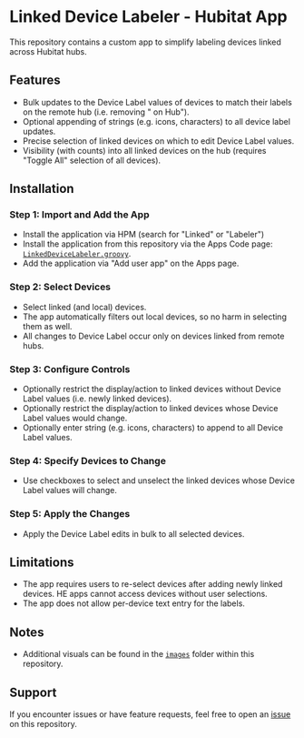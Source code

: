 # Linked Device Labeler - Hubitat App

This repository contains a custom app to simplify labeling devices linked across Hubitat hubs.

## Features
- Bulk updates to the Device Label values of devices to match their labels on the remote hub (i.e. removing " on Hub").
- Optional appending of strings (e.g. icons, characters) to all device label updates.
- Precise selection of linked devices on which to edit Device Label values.
- Visibility (with counts) into all linked devices on the hub (requires "Toggle All" selection of all devices).

## Installation

### Step 1: Import and Add the App
- Install the application via HPM (search for "Linked" or "Labeler") 
- Install the application from this repository via the Apps Code page: [`LinkedDeviceLabeler.groovy`](https://raw.githubusercontent.com/jdc72/Hubitat/main/linked_device_labeler/src/LinkedDeviceLabeler.groovy).
- Add the application via "Add user app" on the Apps page.

### Step 2: Select Devices
- Select linked (and local) devices.
- The app automatically filters out local devices, so no harm in selecting them as well.
- All changes to Device Label occur only on devices linked from remote hubs.

### Step 3: Configure Controls
- Optionally restrict the display/action to linked devices without Device Label values (i.e. newly linked devices).
- Optionally restrict the display/action to linked devices whose Device Label values would change.
- Optionally enter string (e.g. icons, characters) to append to all Device Label values.

### Step 4: Specify Devices to Change
- Use checkboxes to select and unselect the linked devices whose Device Label values will change.

### Step 5: Apply the Changes
- Apply the Device Label edits in bulk to all selected devices.

## Limitations
- The app requires users to re-select devices after adding newly linked devices.  HE apps cannot access devices without user selections.
- The app does not allow per-device text entry for the labels.

## Notes
- Additional visuals can be found in the [`images`](https://github.com/jdc72/Hubitat/tree/main/linked_device_labeler/docs/images) folder within this repository.

## Support
If you encounter issues or have feature requests, feel free to open an [issue](https://github.com/jdc72/Hubitat/issues) on this repository.
